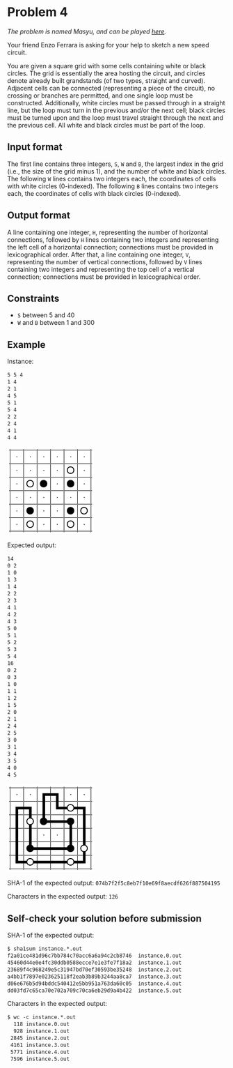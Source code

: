 # Problem 4

*The problem is named Masyu, and can be played [here](https://www.puzzle-masyu.com/).*

Your friend Enzo Ferrara is asking for your help to sketch a new speed circuit.

You are given a square grid with some cells containing white or black circles.
The grid is essentially the area hosting the circuit, and circles denote already built grandstands (of two types, straight and curved).
Adjacent cells can be connected (representing a piece of the circuit), no crossing or branches are permitted, and one single loop must be constructed.
Additionally, white circles must be passed through in a straight line, but the loop must turn in the previous and/or the next cell;
black circles must be turned upon and the loop must travel straight through the next and the previous cell.
All white and black circles must be part of the loop.


## Input format

The first line contains three integers, `S`, `W` and `B`, the largest index in the grid (i.e., the size of the grid minus 1), and the number of white and black circles.
The following `W` lines contains two integers each, the coordinates of cells with white circles (0-indexed).
The following `B` lines contains two integers each, the coordinates of cells with black circles (0-indexed).


## Output format

A line containing one integer, `H`, representing the number of horizontal connections, followed by `H` lines containing two integers and representing the left cell of a horizontal connection;
connections must be provided in lexicographical order.
After that, a line containing one integer, `V`, representing the number of vertical connections, followed by `V` lines containing two integers and representing the top cell of a vertical connection;
connections must be provided in lexicographical order.


## Constraints

* `S` between 5 and 40
* `W` and `B` between 1 and 300


## Example

Instance:

```
5 5 4
1 4
2 1
4 5
5 1
5 4
2 2
2 4
4 1
4 4
```

![instance](example-in.png "Example instance")

Expected output:

```
14
0 2
1 0
1 3
1 4
2 2
2 3
4 1
4 2
4 3
5 0
5 1
5 2
5 3
5 4
16
0 2
0 3
1 0
1 1
1 2
1 5
2 0
2 1
2 4
2 5
3 0
3 1
3 4
3 5
4 0
4 5
```

![output](example-out.png "Example output")

SHA-1 of the expected output: `074b7f2f5c8eb7f10e69f8aecdf626f887504195`

Characters in the expected output: `126`


## Self-check your solution before submission

SHA-1 of the expected output:

```
$ sha1sum instance.*.out
f2a01ce481d96c7bb784c70acc6a6a94c2cb8746  instance.0.out
45460d44e0e4fc30ddb0588ecce7e1e3fe7f18a2  instance.1.out
23689f4c968249e5c31947bd70ef30593be35248  instance.2.out
a4bb1f7897e023625118f2eab3b89b3244aa8ca7  instance.3.out
d06e676b5d94bddc540412e5bb951a763da60c05  instance.4.out
dd03fd7c65ca70e702a709c70ca6eb29d9a4b422  instance.5.out
```

Characters in the expected output:

```
$ wc -c instance.*.out
  118 instance.0.out
  928 instance.1.out
 2845 instance.2.out
 4161 instance.3.out
 5771 instance.4.out
 7596 instance.5.out
```
